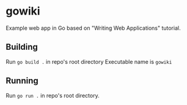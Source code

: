# gowiki
Example web app in Go based on "Writing Web Applications" tutorial.

## Building
Run `go build .` in repo's root directory
Executable name is `gowiki`

## Running
Run `go run .` in repo's root directory.
